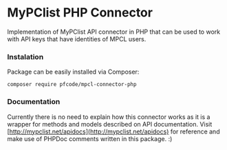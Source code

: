 # MyPClist PHP Connector
Implementation of MyPClist API connector in PHP that can be used to work with API keys that have identities of MPCL users.

### Instalation
Package can be easily installed via Composer:

```
composer require pfcode/mpcl-connector-php
```

### Documentation
Currently there is no need to explain how this connector works as it is a wrapper for methods and models described on API documentation.
Visit [http://mypclist.net/apidocs](http://mypclist.net/apidocs) for reference and make use of PHPDoc comments written in this package. :)